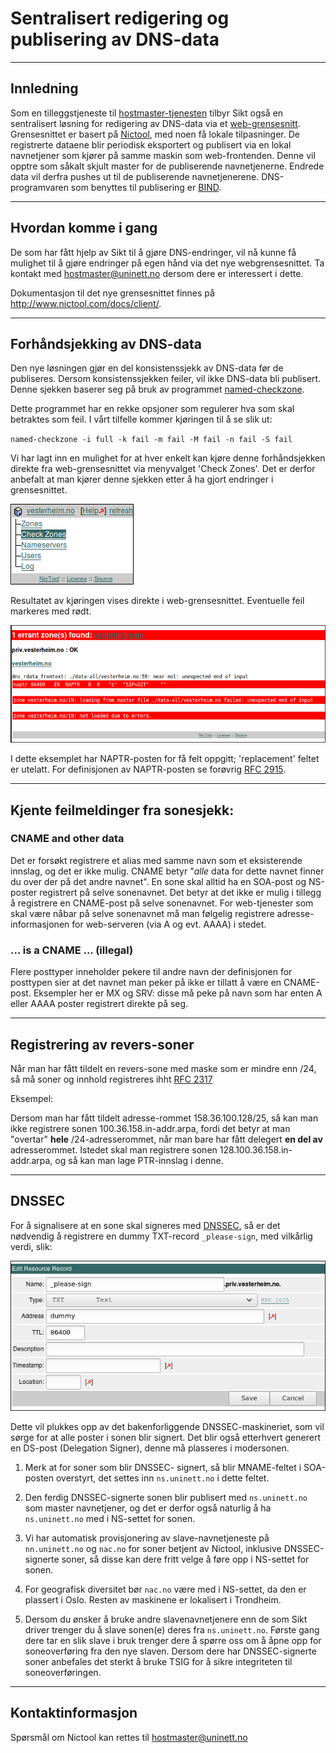 # Sentralisert redigering og publisering av DNS-data

-------------------------------

## Innledning

Som en tilleggstjeneste til
[hostmaster-tjenesten](https://www.uninett.no/domeneregistrering)
tilbyr Sikt også en sentralisert løsning for redigering av DNS-data
via et [web-grensesnitt](https://nictool.uninett.no). Grensesnittet er
basert på [Nictool](http://www.nictool.com/), med noen få lokale
tilpasninger. De registrerte dataene blir periodisk eksportert og
publisert via en lokal navnetjener som kjører på samme maskin som
web-frontenden. Denne vil opptre som såkalt skjult master for de
publiserende navnetjenerne. Endrede data vil derfra pushes ut til de
publiserende navnetjenerene. DNS-programvaren som benyttes til
publisering er [BIND](https://www.isc.org/downloads/bind/).

---

## Hvordan komme i gang

De som har fått hjelp av Sikt til å gjøre DNS-endringer, vil nå kunne
få mulighet til å gjøre endringer på egen hånd via det nye
webgrensesnittet. Ta kontakt med
[hostmaster@uninett.no](mailto:hostmaster@uninett.no) dersom dere er
interessert i dette.

Dokumentasjon til det nye grensesnittet finnes på
http://www.nictool.com/docs/client/.

---

## Forhåndsjekking av DNS-data

Den nye løsningen gjør en del konsistenssjekk av DNS-data før de
publiseres. Dersom konsistenssjekken feiler, vil ikke DNS-data bli
publisert. Denne sjekken baserer seg på bruk av programmet
[named-checkzone](http://www.manpagez.com/man/8/named-checkzone/).

Dette programmet har en rekke opsjoner som regulerer hva som skal
betraktes som feil. I vårt tilfelle kommer kjøringen til å se slik ut:

`named-checkzone -i full -k fail -m fail -M fail -n fail -S fail`

Vi har lagt inn en mulighet for at hver enkelt kan kjøre denne
forhåndsjekken direkte fra web-grensesnittet via menyvalget 'Check
Zones'. Det er derfor anbefalt at man kjører denne sjekken etter å ha
gjort endringer i grensesnittet.

![nictool](nictool.png)

Resultatet av kjøringen vises direkte i web-grensesnittet. Eventuelle
feil markeres med rødt.

![error](nictool-error.png)

I dette eksemplet har NAPTR-posten for få felt oppgitt;
'replacement' feltet er utelatt.  For definisjonen av NAPTR-posten se
forøvrig [RFC 2915](https://tools.ietf.org/html/rfc2915).

---

## Kjente feilmeldinger fra sonesjekk:

### <a name="CNAME_and_other_data">CNAME and other data</a>

Det er forsøkt registrere et alias med samme
navn som et eksisterende innslag, og det er ikke mulig.  CNAME betyr
"*alle* data for dette navnet finner du over der på det andre navnet".
En sone skal alltid ha en SOA-post og NS-poster registrert på selve
sonenavnet.  Det betyr at det ikke er mulig i tillegg å registrere en
CNAME-post på selve sonenavnet.  For web-tjenester som skal være nåbar
på selve sonenavnet må man følgelig registrere adresse-informasjonen
for web-serveren (via A og evt. AAAA) i stedet.

### <a name="is_a_CNAME_illegal">... is a CNAME ... (illegal)</a>

Flere posttyper inneholder pekere til andre navn der definisjonen for
posttypen sier at det navnet man peker på ikke er tillatt å være en
CNAME-post.  Eksempler her er MX og SRV: disse må peke på navn som har
enten A eller AAAA poster registrert direkte på seg.

---

## Registrering av revers-soner

Når man har fått tildelt en revers-sone med maske som er mindre enn
/24, så må soner og innhold registreres ihht
[RFC 2317](https://tools.ietf.org/html/rfc2317)

Eksempel:

Dersom man har fått tildelt adresse-rommet 158.36.100.128/25, så kan
man ikke registrere sonen 100.36.158.in-addr.arpa, fordi det betyr at
man "overtar" **hele** /24-adresserommet, når man bare har fått delegert
**en del av** adresserommet. Istedet skal man registrere
sonen 128.100.36.158.in-addr.arpa, og så kan man lage PTR-innslag i denne.

---

## DNSSEC

For å signalisere at en sone skal signeres med
[DNSSEC](https://en.wikipedia.org/wiki/Domain_Name_System_Security_Extensions),
så er det nødvendig å registrere en dummy TXT-record `_please-sign`, med vilkårlig
verdi, slik:

![Please sign](nictool-please-sign.png)

Dette vil plukkes opp av det bakenforliggende DNSSEC-maskineriet, som
vil sørge for at alle poster i sonen blir signert.  Det blir også
etterhvert generert en DS-post (Delegation Signer), denne må plasseres
i modersonen.

1. Merk at for soner som blir DNSSEC- signert, så blir MNAME-feltet i
SOA-posten overstyrt, det settes inn `ns.uninett.no` i dette
feltet.

1. Den ferdig DNSSEC-signerte sonen blir publisert med `ns.uninett.no`
   som master navnetjener, og det er derfor også naturlig å ha
   `ns.uninett.no` med i NS-settet for sonen.

1. Vi har automatisk provisjonering av slave-navnetjeneste på
   `nn.uninett.no` og `nac.no` for soner betjent av Nictool, inklusive
   DNSSEC-signerte soner, så disse kan dere fritt velge å føre opp i
   NS-settet for sonen.

1. For geografisk diversitet bør `nac.no` være med i NS-settet, da den
   er plassert i Oslo.  Resten av maskinene er lokalisert i Trondheim.

1. Dersom du ønsker å bruke andre slavenavnetjenere enn de som Sikt
   driver trenger du å slave sonen(e) deres fra `ns.uninett.no`.  Første
   gang dere tar en slik slave i bruk trenger dere å spørre oss om å
   åpne opp for soneoverføring fra den nye slaven.  Dersom dere har
   DNSSEC-signerte soner anbefales det sterkt å bruke TSIG for å sikre
   integriteten til soneoverføringen.

---

## Kontaktinformasjon

Spørsmål om Nictool kan rettes til [hostmaster@uninett.no](mailto:hostmaster@uninett.no)
